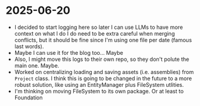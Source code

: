 # 2025-06-20
- I decided to start logging here so later I can use LLMs to have more context on what I do I do need to be extra careful when merging conflicts, but it should be fine since I'm using one file per date (famous last words).
- Maybe I can use it for the blog too... Maybe
- Also, I might move this logs to their own repo, so they don't polute the main one. Maybe.
- Worked on centralizing loading and saving assets (i.e. assemblies) from `Project` class. I think this is going to be changed in the future to a more robust solution, like using an EntityManager plus FileSystem utlities.
- I'm thinking on moving FileSystem to its own package. Or at least to Foundation
